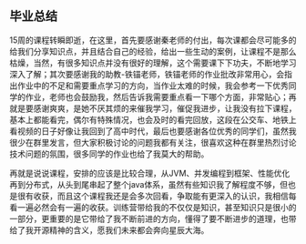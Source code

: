 ## 毕业总结

​		15周的课程转瞬即逝，在这里，首先要感谢秦老师的付出，每次课都会尽可能多的给我们分享知识点，并且结合自己的经验，给出一些生动的案例，让课程不是那么枯燥，当然，有很多知识点并没有很好的理解，这个需要课下下功夫，不断地学习深入了解；其次要感谢我的助教-铁锚老师，铁锚老师的作业批改非常用心，会指出作业中的不足和需要重点学习的方向，当作业太难的时候，我会参考一下优秀同学的作业，老师也会鼓励我，然后告诉我需要重点看一下哪个方面，非常贴心；再就是要感谢爽爽，是她不厌其烦的来催我学习，催促我进步，让我没有拉下课程，基本上都能看完，偶尔有特殊情况，也会及时的看完回放，这段在公交车、地铁上看视频的日子好像让我回到了高中时代，最后也要感谢各位优秀的同学们，虽然我很少在群里发言，但大家积极讨论的问题我都有关注，很喜欢这种在群里热烈讨论技术问题的氛围，很多同学的作业也给了我莫大的帮助。

​		再就是说说课程，安排的应该是比较合理，从JVM、并发编程到框架、性能优化再到分布式，从头到尾串起了整个java体系，虽然有些知识我了解程度不够，但也是很有收获，而且这个课程我还是会多次回看，争取能有更深入的认识，我相信每看一遍必然会有一遍的收获。训练营带给我的不仅仅是知识，甚至知识只是很小的一部分，更重要的是它带给了我不断前进的方向，懂得了要不断进步的道理，也带给了我开源精神的含义，愿我们未来都会奔向星辰大海。

